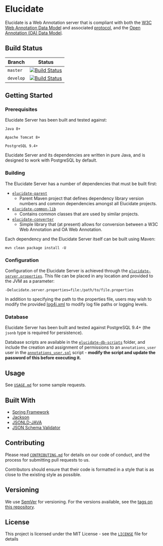 # Elucidate

Elucidate is a Web Annotation server that is compliant with both the [W3C Web Annotation Data Model](https://www.w3.org/TR/annotation-model/) and associated [protocol](https://www.w3.org/TR/annotation-protocol/), and the [Open Annotation (OA) Data Model](http://www.openannotation.org/spec/core/).

## Build Status

| Branch    | Status                                                                                                                         |
|-----------|--------------------------------------------------------------------------------------------------------------------------------|
| `master`  | [![Build Status](https://travis-ci.org/dlcs/elucidate-server.svg?branch=master)](https://travis-ci.org/dlcs/elucidate-server)  |
| `develop` | [![Build Status](https://travis-ci.org/dlcs/elucidate-server.svg?branch=develop)](https://travis-ci.org/dlcs/elucidate-server) |

## Getting Started

### Prerequisites

Elucidate Server has been built and tested against:

```
Java 8+
```

```
Apache Tomcat 8+
```

```
PostgreSQL 9.4+
```

Elucidate Server and its dependencies are written in pure Java, and is designed to work with PostgreSQL by default.

### Building

The Elucidate Server has a number of dependencies that must be built first:

 * [`elucidate-parent`](elucidate-parent/)
	 * Parent Maven project that defines dependency library version numbers and common dependencies amongst all Elucidate projects.
 * [`elucidate-common-lib`](elucidate-common-lib/)
	 * Contains common classes that are used by similar projects.
 * [`elucidate-converter`](elucidate-converter/)
	 * Simple library that (at present) allows for conversion between a W3C Web Annotation and OA Web Annotation.

Each dependency and the Elucidate Server itself can be built using Maven:

```
mvn clean package install -U
```

### Configuration

Configuration of the Elucidate Server is achieved through the [`elucidate-server.properties`](elucidate-config/elucidate-server.properties). This file can be placed in any location and provided to the JVM as a parameter:

```
-Delucidate.server.properties=file:/path/to/file.properties
```

In addition to specifying the path to the properties file, users may wish to modify the provided [log4j.xml](elucidate-config/log4j.xml) to modify log file paths or logging levels.

### Database

Elucidate Server has been built and tested against PostgreSQL 9.4+  (the `jsonb` type is required for persistence).

Database scripts are available in the [`elucidate-db-scripts`](elucidate-db-scripts/) folder, and include the creation and assignment of permissions to an `annotations_user` user in the [`annotations_user.sql`](elucidate-db-scripts/login_roles/annotations_user.sql) script - **modify the script and update the password of this before executing it.**

## Usage

See [`USAGE.md`](USAGE.md) for some sample requests.

## Built With

* [Spring Framework](https://projects.spring.io/spring-framework/)
* [Jackson](http://wiki.fasterxml.com/JacksonHome)
* [JSONLD-JAVA](https://github.com/jsonld-java/jsonld-java)
* [JSON Schema Validator](https://github.com/daveclayton/json-schema-validator)

## Contributing

Please read [`CONTRIBUTING.md`](CONTRIBUTING.md) for details on our code of conduct, and the process for submitting pull requests to us.

Contributors should ensure that their code is formatted in a style that is as close to the existing style as possible.

## Versioning

We use [SemVer](http://semver.org/) for versioning. For the versions available, see the [tags on this repository](https://github.com/dlcs/elucidate-server/tags).

## License

This project is licensed under the MIT License - see the [`LICENSE`](LICENSE) file for details
